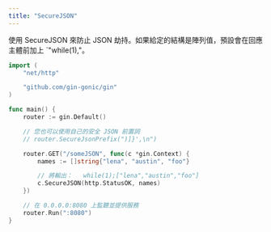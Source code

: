 ```yaml
---
title: "SecureJSON"
---
```


使用 SecureJSON 來防止 JSON 劫持。如果給定的結構是陣列值，預設會在回應主體前加上 `"while(1),"。

```go
import (
	"net/http"

	"github.com/gin-gonic/gin"
)

func main() {
	router := gin.Default()

	// 您也可以使用自己的安全 JSON 前置詞
	// router.SecureJsonPrefix(")]}',\n")

	router.GET("/someJSON", func(c *gin.Context) {
		names := []string{"lena", "austin", "foo"}

		// 將輸出：   while(1);["lena","austin","foo"]
		c.SecureJSON(http.StatusOK, names)
	})

	// 在 0.0.0.0:8080 上監聽並提供服務
	router.Run(":8080")
}
```

